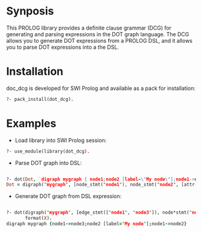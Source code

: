 Synposis
========

This PROLOG library provides a definite clause grammar (DCG) for
generating and parsing expressions in the DOT graph language. The DCG
allows you to generate DOT expressions from a PROLOG DSL, and it
allows you to parse DOT expressions into a the DSL.

Installation
============

doc_dcg is developed for SWI Prolog and available as a pack for installation:

```prolog
?- pack_install(dot_dcg).
```

Examples
========

* Load library into SWI Prolog session:

```prolog
?- use_module(library(dot_dcg).
```

* Parse DOT graph into DSL:

```prolog

?- dot(Dot, `digraph mygraph { node1;node2 [label=\"My node\"];node1->node2; }`, []).
Dot = digraph("mygraph", [node_stmt("node1"), node_stmt("node2", [attr("label", ""My node"")]), edge_stmt(["node1", "node2"])])

```

* Generate DOT graph from DSL expression:
```prolog

?- dot(digraph("mygraph", [edge_stmt(["node1", "node3"]), node*stmt("node2", [attr("label", "\"My node\"")]), edge*stmt(["node1", "node2"])]), X, []),
       format(X).
digraph mygraph {node1->node3;node2 [label="My node"];node1->node2}

```




